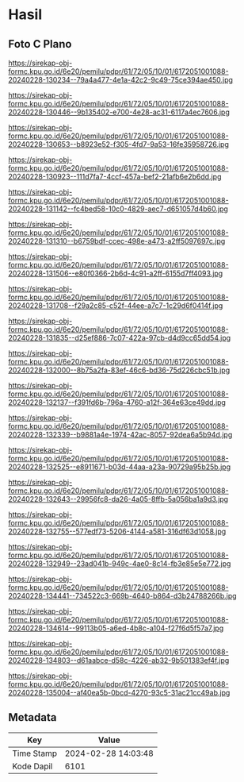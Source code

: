 # Hasil

## Foto C Plano

https://sirekap-obj-formc.kpu.go.id/6e20/pemilu/pdpr/61/72/05/10/01/6172051001088-20240228-130234--79a4a477-4e1a-42c2-9c49-75ce394ae450.jpg

https://sirekap-obj-formc.kpu.go.id/6e20/pemilu/pdpr/61/72/05/10/01/6172051001088-20240228-130446--9b135402-e700-4e28-ac31-6117a4ec7606.jpg

https://sirekap-obj-formc.kpu.go.id/6e20/pemilu/pdpr/61/72/05/10/01/6172051001088-20240228-130653--b8923e52-f305-4fd7-9a53-16fe35958726.jpg

https://sirekap-obj-formc.kpu.go.id/6e20/pemilu/pdpr/61/72/05/10/01/6172051001088-20240228-130923--111d7fa7-4ccf-457a-bef2-21afb6e2b6dd.jpg

https://sirekap-obj-formc.kpu.go.id/6e20/pemilu/pdpr/61/72/05/10/01/6172051001088-20240228-131142--fc4bed58-10c0-4829-aec7-d651057d4b60.jpg

https://sirekap-obj-formc.kpu.go.id/6e20/pemilu/pdpr/61/72/05/10/01/6172051001088-20240228-131310--b6759bdf-ccec-498e-a473-a2ff5097697c.jpg

https://sirekap-obj-formc.kpu.go.id/6e20/pemilu/pdpr/61/72/05/10/01/6172051001088-20240228-131506--e80f0366-2b6d-4c91-a2ff-6155d7ff4093.jpg

https://sirekap-obj-formc.kpu.go.id/6e20/pemilu/pdpr/61/72/05/10/01/6172051001088-20240228-131708--f29a2c85-c52f-44ee-a7c7-1c29d6f0414f.jpg

https://sirekap-obj-formc.kpu.go.id/6e20/pemilu/pdpr/61/72/05/10/01/6172051001088-20240228-131835--d25ef886-7c07-422a-97cb-d4d9cc65dd54.jpg

https://sirekap-obj-formc.kpu.go.id/6e20/pemilu/pdpr/61/72/05/10/01/6172051001088-20240228-132000--8b75a2fa-83ef-46c6-bd36-75d226cbc51b.jpg

https://sirekap-obj-formc.kpu.go.id/6e20/pemilu/pdpr/61/72/05/10/01/6172051001088-20240228-132137--f391fd6b-796a-4760-a12f-364e63ce49dd.jpg

https://sirekap-obj-formc.kpu.go.id/6e20/pemilu/pdpr/61/72/05/10/01/6172051001088-20240228-132339--b9881a4e-1974-42ac-8057-92dea6a5b94d.jpg

https://sirekap-obj-formc.kpu.go.id/6e20/pemilu/pdpr/61/72/05/10/01/6172051001088-20240228-132525--e8911671-b03d-44aa-a23a-90729a95b25b.jpg

https://sirekap-obj-formc.kpu.go.id/6e20/pemilu/pdpr/61/72/05/10/01/6172051001088-20240228-132643--29956fc8-da26-4a05-8ffb-5a056ba1a9d3.jpg

https://sirekap-obj-formc.kpu.go.id/6e20/pemilu/pdpr/61/72/05/10/01/6172051001088-20240228-132755--577edf73-5206-4144-a581-316df63d1058.jpg

https://sirekap-obj-formc.kpu.go.id/6e20/pemilu/pdpr/61/72/05/10/01/6172051001088-20240228-132949--23ad041b-949c-4ae0-8c14-fb3e85e5e772.jpg

https://sirekap-obj-formc.kpu.go.id/6e20/pemilu/pdpr/61/72/05/10/01/6172051001088-20240228-134441--734522c3-669b-4640-b864-d3b24788266b.jpg

https://sirekap-obj-formc.kpu.go.id/6e20/pemilu/pdpr/61/72/05/10/01/6172051001088-20240228-134614--99113b05-a6ed-4b8c-a104-f27f6d5f57a7.jpg

https://sirekap-obj-formc.kpu.go.id/6e20/pemilu/pdpr/61/72/05/10/01/6172051001088-20240228-134803--d61aabce-d58c-4226-ab32-9b501383ef4f.jpg

https://sirekap-obj-formc.kpu.go.id/6e20/pemilu/pdpr/61/72/05/10/01/6172051001088-20240228-135004--af40ea5b-0bcd-4270-93c5-31ac21cc49ab.jpg


## Metadata

| Key        | Value               |
| ---------- | ------------------- |
| Time Stamp | 2024-02-28 14:03:48 |
| Kode Dapil | 6101                |




